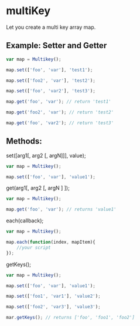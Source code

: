 multiKey
========

Let you create a multi key array map.


Example: Setter and Getter
--------------------------
```javascript
var map = Multikey();

map.set(['foo', 'var'], 'test1');

map.set(['foo2', 'var'], 'test2');

map.set(['foo', 'var2'], 'test3');

map.get('foo', 'var'); // return 'test1'

map.get('foo2', 'var'); // return 'test2'

map.get('foo', 'var2'); // return 'test3'
```

Methods:
--------

set([arg1[, arg2 [, argN]]], value);
```javascript
var map = Multikey();

map.set(['foo', 'var'], 'value1');

```

get(arg1[, arg2 [, argN ] ]);
```javascript
var map = Multikey();

map.get('foo', 'var'); // returns 'value1'
```

each(callback);
```javascript
var map = Multikey();

map.each(function(index, mapItem){
	//your script
});
```

getKeys();
```javascript
var map = Multikey();

map.set(['foo', 'var'], 'value1');

map.set(['foo1', 'var1'], 'value2');

map.set(['foo2', 'var3'], 'value3');

mar.getKeys(); // returns ['foo', 'foo1', 'foo2']
```
